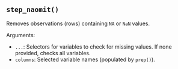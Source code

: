 ## `step_naomit()`

Removes observations (rows) containing `NA` or `NaN` values.

Arguments:
* `...`: Selectors for variables to check for missing values. If none provided, checks all variables.
* `columns`: Selected variable names (populated by `prep()`).
